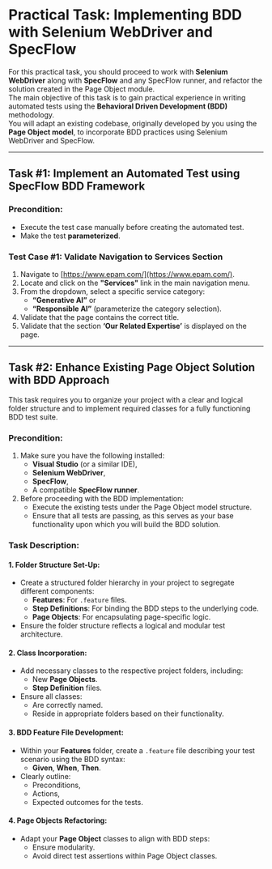 # Practical Task: Implementing BDD with Selenium WebDriver and SpecFlow

For this practical task, you should proceed to work with **Selenium WebDriver** along with **SpecFlow** and any SpecFlow runner, and refactor the solution created in the Page Object module.  
The main objective of this task is to gain practical experience in writing automated tests using the **Behavioral Driven Development (BDD)** methodology.  
You will adapt an existing codebase, originally developed by you using the **Page Object model**, to incorporate BDD practices using Selenium WebDriver and SpecFlow.

---

## Task #1: Implement an Automated Test using SpecFlow BDD Framework

### Precondition:
- Execute the test case manually before creating the automated test.
- Make the test **parameterized**.

### Test Case #1: Validate Navigation to Services Section
1. Navigate to [https://www.epam.com/](https://www.epam.com/).
2. Locate and click on the **"Services"** link in the main navigation menu.
3. From the dropdown, select a specific service category:  
   - **“Generative AI”** or  
   - **“Responsible AI”** (parameterize the category selection).
4. Validate that the page contains the correct title.
5. Validate that the section **‘Our Related Expertise’** is displayed on the page.

---

## Task #2: Enhance Existing Page Object Solution with BDD Approach

This task requires you to organize your project with a clear and logical folder structure and to implement required classes for a fully functioning BDD test suite.

### Precondition:
1. Make sure you have the following installed:
   - **Visual Studio** (or a similar IDE),
   - **Selenium WebDriver**,  
   - **SpecFlow**,  
   - A compatible **SpecFlow runner**.
2. Before proceeding with the BDD implementation:
   - Execute the existing tests under the Page Object model structure.
   - Ensure that all tests are passing, as this serves as your base functionality upon which you will build the BDD solution.

### Task Description:

#### 1. Folder Structure Set-Up:
- Create a structured folder hierarchy in your project to segregate different components:
  - **Features**: For `.feature` files.
  - **Step Definitions**: For binding the BDD steps to the underlying code.
  - **Page Objects**: For encapsulating page-specific logic.
- Ensure the folder structure reflects a logical and modular test architecture.

#### 2. Class Incorporation:
- Add necessary classes to the respective project folders, including:
  - New **Page Objects**.
  - **Step Definition** files.
- Ensure all classes:
  - Are correctly named.
  - Reside in appropriate folders based on their functionality.

#### 3. BDD Feature File Development:
- Within your **Features** folder, create a `.feature` file describing your test scenario using the BDD syntax:
  - **Given**, **When**, **Then**.
- Clearly outline:
  - Preconditions,
  - Actions,
  - Expected outcomes for the tests.

#### 4. Page Objects Refactoring:
- Adapt your **Page Object** classes to align with BDD steps:
  - Ensure modularity.
  - Avoid direct test assertions within Page Object classes.
